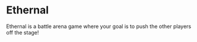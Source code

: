 # Ethernal
Ethernal is a battle arena game where your goal is to push the other players off the stage!
